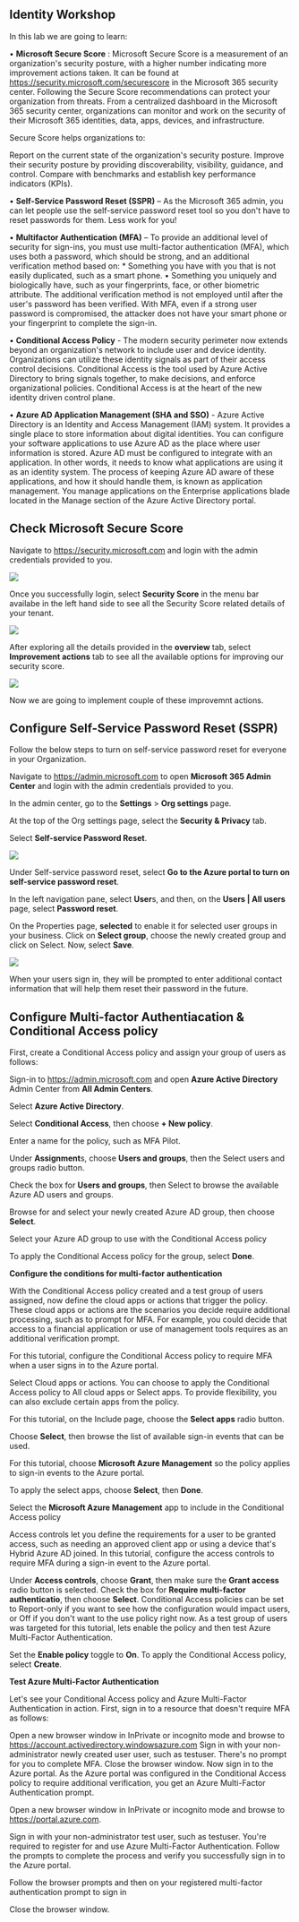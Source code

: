 ## Identity Workshop

In this lab we are going to learn:


• **Microsoft Secure Score** : Microsoft Secure Score is a measurement of an organization's security posture, with a higher number indicating more improvement actions taken. It can be found at https://security.microsoft.com/securescore in the Microsoft 365 security center.
Following the Secure Score recommendations can protect your organization from threats. From a centralized dashboard in the Microsoft 365 security center, organizations can monitor and work on the security of their Microsoft 365 identities, data, apps, devices, and infrastructure.

Secure Score helps organizations to:

Report on the current state of the organization's security posture.
Improve their security posture by providing discoverability, visibility, guidance, and control.
Compare with benchmarks and establish key performance indicators (KPIs).

•	**Self-Service Password Reset (SSPR)** – As the Microsoft 365 admin, you can let people use the self-service password reset tool so you don't have to reset passwords for them. Less work for you!

•	**Multifactor Authentication (MFA)** – To provide an additional level of security for sign-ins, you must use multi-factor authentication (MFA), which uses both a password, which should be strong, and an additional verification method based on:
    * Something you have with you that is not easily duplicated, such as a smart phone.
    • Something you uniquely and biologically have, such as your fingerprints, face, or other biometric attribute.
The additional verification method is not employed until after the user's password has been verified. With MFA, even if a strong user password is compromised, the attacker does not have your smart phone or your fingerprint to complete the sign-in.

•	**Conditional Access Policy** - The modern security perimeter now extends beyond an organization's network to include user and device identity. Organizations can utilize these identity signals as part of their access control decisions.
Conditional Access is the tool used by Azure Active Directory to bring signals together, to make decisions, and enforce organizational policies. Conditional Access is at the heart of the new identity driven control plane.

•	**Azure AD Application Management (SHA and SSO)** - Azure Active Directory is an Identity and Access Management (IAM) system. It provides a single place to store information about digital identities. You can configure your software applications to use Azure AD as the place where user information is stored.
Azure AD must be configured to integrate with an application. In other words, it needs to know what applications are using it as an identity system. The process of keeping Azure AD aware of these applications, and how it should handle them, is known as application management.
You manage applications on the Enterprise applications blade located in the Manage section of the Azure Active Directory portal.

## Check Microsoft Secure Score 

Navigate to https://security.microsoft.com and login with the admin credentials provided to you.

<kbd>![](images/securitycenter.jpg)</kbd>

Once you successfully login, select **Security Score** in the menu bar availabe in the left hand side to see all the Security Score related details of your tenant.

<kbd>![](images/securescore.jpg)</kbd>

After exploring all the details provided in the **overview** tab, select **Improvement actions** tab to see all the available options for improving our security score.

<kbd>![](images/actions.jpg)</kbd>

Now we are going to implement couple of these improvemnt actions.

## Configure Self-Service Password Reset (SSPR)

Follow the below steps to turn on self-service password reset for everyone in your Organization.

Navigate to https://admin.microsoft.com to open **Microsoft 365 Admin Center** and login with the admin credentials provided to you.

In the admin center, go to the **Settings** > **Org settings** page.

At the top of the Org settings page, select the **Security & Privacy** tab.

Select **Self-service Password Reset**.

<kbd>![](images/sspr.jpg)</kbd>

Under Self-service password reset, select **Go to the Azure portal to turn on self-service password reset**.

In the left navigation pane, select **User**s, and then, on the **Users | All users** page, select **Password reset**.

On the Properties page, **selected** to enable it for selected user groups in your business. Click on **Select group**, choose the newly created group and click on Select.  Now, select **Save**.

<kbd>![](images/ssprAzure.jpg)</kbd>

When your users sign in, they will be prompted to enter additional contact information that will help them reset their password in the future.

## Configure Multi-factor Authentiacation & Conditional Access policy

First, create a Conditional Access policy and assign your group of users as follows:

Sign-in to https://admin.microsoft.com and open **Azure Active Directory** Admin Center from **All Admin Centers**.

Select **Azure Active Directory**.

Select **Conditional Access**, then choose **+ New policy**.

Enter a name for the policy, such as MFA Pilot.

Under **Assignment**s, choose **Users and groups**, then the Select users and groups radio button.

Check the box for **Users and groups**, then Select to browse the available Azure AD users and groups.

Browse for and select your newly created Azure AD group, then choose **Select**.

Select your Azure AD group to use with the Conditional Access policy

To apply the Conditional Access policy for the group, select **Done**.

**Configure the conditions for multi-factor authentication**

With the Conditional Access policy created and a test group of users assigned, now define the cloud apps or actions that trigger the policy. These cloud apps or actions are the scenarios you decide require additional processing, such as to prompt for MFA. For example, you could decide that access to a financial application or use of management tools requires as an additional verification prompt.

For this tutorial, configure the Conditional Access policy to require MFA when a user signs in to the Azure portal.

Select Cloud apps or actions. You can choose to apply the Conditional Access policy to All cloud apps or Select apps. To provide flexibility, you can also exclude certain apps from the policy.

For this tutorial, on the Include page, choose the **Select apps** radio button.

Choose **Select**, then browse the list of available sign-in events that can be used.

For this tutorial, choose **Microsoft Azure Management** so the policy applies to sign-in events to the Azure portal.

To apply the select apps, choose **Select**, then **Done**.

Select the **Microsoft Azure Management** app to include in the Conditional Access policy

Access controls let you define the requirements for a user to be granted access, such as needing an approved client app or using a device that's Hybrid Azure AD joined. In this tutorial, configure the access controls to require MFA during a sign-in event to the Azure portal.

Under **Access controls**, choose **Grant**, then make sure the **Grant access** radio button is selected.
Check the box for **Require multi-factor authenticatio**, then choose **Select**.
Conditional Access policies can be set to Report-only if you want to see how the configuration would impact users, or Off if you don't want to the use policy right now. As a test group of users was targeted for this tutorial, lets enable the policy and then test Azure Multi-Factor Authentication.

Set the **Enable policy** toggle to **On**.
To apply the Conditional Access policy, select **Create**.

**Test Azure Multi-Factor Authentication**

Let's see your Conditional Access policy and Azure Multi-Factor Authentication in action. First, sign in to a resource that doesn't require MFA as follows:

Open a new browser window in InPrivate or incognito mode and browse to https://account.activedirectory.windowsazure.com
Sign in with your non-administrator newly created user user, such as testuser. There's no prompt for you to complete MFA.
Close the browser window.
Now sign in to the Azure portal. As the Azure portal was configured in the Conditional Access policy to require additional verification, you get an Azure Multi-Factor Authentication prompt.

Open a new browser window in InPrivate or incognito mode and browse to https://portal.azure.com.

Sign in with your non-administrator test user, such as testuser. You're required to register for and use Azure Multi-Factor Authentication. Follow the prompts to complete the process and verify you successfully sign in to the Azure portal.

Follow the browser prompts and then on your registered multi-factor authentication prompt to sign in

Close the browser window.


